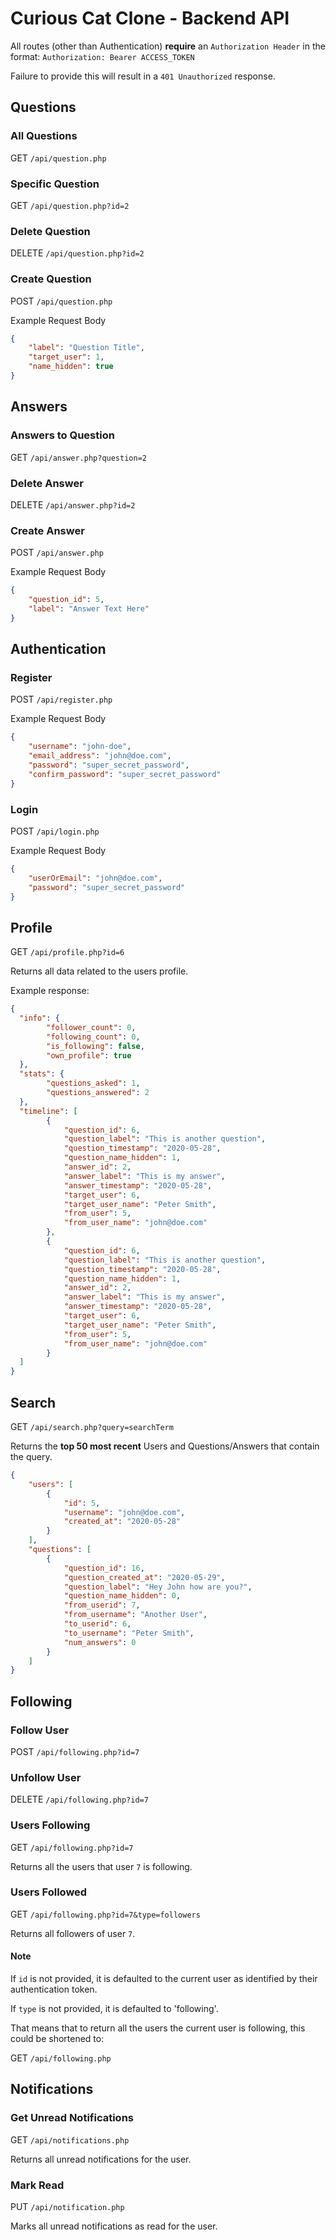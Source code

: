 # Curious Cat Clone - Backend API

All routes (other than Authentication) **require** an `Authorization Header` in the format: `Authorization: Bearer ACCESS_TOKEN`

Failure to provide this will result in a `401 Unauthorized` response.

## Questions

### All Questions
GET `/api/question.php`

### Specific Question
GET `/api/question.php?id=2`

### Delete Question
DELETE `/api/question.php?id=2`

### Create Question
POST `/api/question.php`

Example Request Body

```json
{
    "label": "Question Title",
    "target_user": 1,
    "name_hidden": true
}
```

## Answers

### Answers to Question
GET `/api/answer.php?question=2`

### Delete Answer
DELETE `/api/answer.php?id=2`

### Create Answer
POST `/api/answer.php`

Example Request Body

```json
{
    "question_id": 5,
    "label": "Answer Text Here"
}
```

## Authentication

### Register
POST `/api/register.php`

Example Request Body

```json
{
    "username": "john-doe",
    "email_address": "john@doe.com",
    "password": "super_secret_password",
    "confirm_password": "super_secret_password"
}
```

### Login
POST `/api/login.php`

Example Request Body

```json
{
    "userOrEmail": "john@doe.com",
    "password": "super_secret_password"
}
```

## Profile
GET `/api/profile.php?id=6`

Returns all data related to the users profile. 

Example response:
```json
{
  "info": {
        "follower_count": 0,
        "following_count": 0,
        "is_following": false,
        "own_profile": true  
  },
  "stats": {
        "questions_asked": 1,
        "questions_answered": 2
  },
  "timeline": [
        {
            "question_id": 6,
            "question_label": "This is another question",
            "question_timestamp": "2020-05-28",
            "question_name_hidden": 1,
            "answer_id": 2,
            "answer_label": "This is my answer",
            "answer_timestamp": "2020-05-28",
            "target_user": 6,
            "target_user_name": "Peter Smith",
            "from_user": 5,
            "from_user_name": "john@doe.com"
        },  
        {
            "question_id": 6,
            "question_label": "This is another question",
            "question_timestamp": "2020-05-28",
            "question_name_hidden": 1,
            "answer_id": 2,
            "answer_label": "This is my answer",
            "answer_timestamp": "2020-05-28",
            "target_user": 6,
            "target_user_name": "Peter Smith",
            "from_user": 5,
            "from_user_name": "john@doe.com"
        }
  ]
}
```

## Search

GET `/api/search.php?query=searchTerm`

Returns the **top 50 most recent** Users and Questions/Answers that contain the query.

```json
{
    "users": [
        {
            "id": 5,
            "username": "john@doe.com",
            "created_at": "2020-05-28"
        }
    ],
    "questions": [
        {
            "question_id": 16,
            "question_created_at": "2020-05-29",
            "question_label": "Hey John how are you?",
            "question_name_hidden": 0,
            "from_userid": 7,
            "from_username": "Another User",
            "to_userid": 6,
            "to_username": "Peter Smith",
            "num_answers": 0
        }
    ]
}
```

## Following

### Follow User
POST `/api/following.php?id=7`

### Unfollow User
DELETE `/api/following.php?id=7`

### Users Following
GET `/api/following.php?id=7`

Returns all the users that user `7` is following.

### Users Followed
GET `/api/following.php?id=7&type=followers`

Returns all followers of user `7`. 

#### Note
If `id` is not provided, it is defaulted to the current user as identified by their authentication token.

If `type` is not provided, it is defaulted to 'following'.

That means that to return all the users the current user is following, this could be shortened to: 

GET `/api/following.php` 

## Notifications

### Get Unread Notifications
GET `/api/notifications.php`

Returns all unread notifications for the user.

### Mark Read
PUT `/api/notification.php`

Marks all unread notifications as read for the user. 
